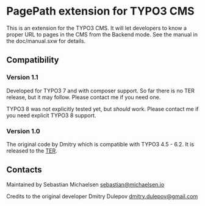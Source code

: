 # PagePath extension for TYPO3 CMS

This is an extension for the TYPO3 CMS. It will let developers to know a proper URL to pages in the CMS from the Backend mode. See the manual in the doc/manual.sxw for details.

## Compatibility

### Version 1.1

Developed for TYPO3 7 and with composer support. So far there is no TER release, but it may follow. Please contact me if you need one.

TYPO3 8 was not explicitly tested yet, but *should* work. Please contact me if you need explicit TYPO3 8 support. 

### Version 1.0

The original code by Dmitry which is compatible with TYPO3 4.5 - 6.2. It is released to the [TER](https://typo3.org/extensions/repository/view/pagepath).

## Contacts

Maintained by Sebastian Michaelsen <sebastian@michaelsen.io>

Credits to the original developer Dmitry Dulepov <dmitry.dulepov@gmail.com>

